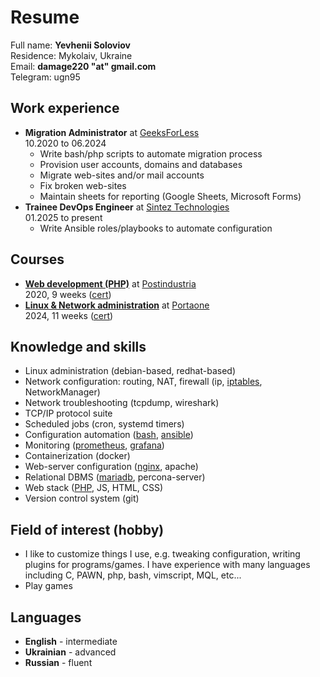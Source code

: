 # Resume

Full name: **Yevhenii Soloviov**<br>
Residence: Mykolaiv, Ukraine<br>
Email: **damage220 "at" <!--dog-->gmail.<!--dot-->com**<br>
Telegram: ugn95

## Work experience

- **Migration Administrator** at
  [GeeksForLess](https://jobs.dou.ua/companies/geeksforless)<br>
  10.2020 to 06.2024
	- Write bash/php scripts to automate migration process
	- Provision user accounts, domains and databases
	- Migrate web-sites and/or mail accounts
	- Fix broken web-sites
	- Maintain sheets for reporting (Google Sheets, Microsoft Forms)
- **Trainee DevOps Engineer** at
  [Sintez Technologies](https://jobs.dou.ua/companies/sintez-technologies)<br>
  01.2025 to present
	- Write Ansible roles/playbooks to automate configuration

## Courses

- [**Web development (PHP)**](https://github.com/ysoloviov/pi_school_web_4) at
  [Postindustria](https://jobs.dou.ua/companies/postindustria)<br>
  2020, 9 weeks
  ([cert](/courses/web-development/offer.pdf))
- [**Linux & Network administration**](/courses/linux-and-network-administration) at
  [Portaone](https://jobs.dou.ua/companies/portaone)<br>
  2024, 11 weeks
  ([cert](/courses/linux-and-network-administration/certificate.pdf))

## Knowledge and skills

- Linux administration (debian-based, redhat-based)
- Network configuration: routing, NAT, firewall (ip,
  [iptables](/ansible/templates/fw.rules.j2), NetworkManager)
- Network troubleshooting (tcpdump, wireshark)
- TCP/IP protocol suite
- Scheduled jobs (cron, systemd timers)
- Configuration automation ([bash](/bin), [ansible](/ansible/roles))
- Monitoring ([prometheus](/ansible/roles/prometheus),
  [grafana](/ansible/roles/grafana))
- Containerization (docker)
- Web-server configuration ([nginx](/ansible/roles/nginx), apache)
- Relational DBMS ([mariadb](/ansible/roles/mariadb), percona-server)
- Web stack ([PHP](https://github.com/ysoloviov/pi_school_web_4), JS, HTML, CSS)
- Version control system (git)

## Field of interest (hobby)

- I like to customize things I use, e.g. tweaking configuration, writing plugins
  for programs/games. I have experience with many languages including C, PAWN,
  php, bash, vimscript, MQL, etc...
- Play games

## Languages

- **English** - intermediate
- **Ukrainian** - advanced
- **Russian** - fluent
